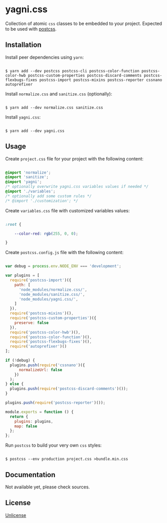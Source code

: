 # yagni.css

Collection of atomic `css` classes to be embedded to your project. Expected to
be used with [postcss][postcss].


## Installation

Install peer dependencies using `yarn`:

```shell

$ yarn add --dev postcss postcss-cli postcss-color-function postcss-color-hwb postcss-custom-properties postcss-discard-comments postcss-flexbugs-fixes postcss-import postcss-mixins postcss-reporter cssnano autoprefixer

```

Install `normalize.css` and `sanitize.css` (optionally):

```shell

$ yarn add --dev normalize.css sanitize.css

```

Install `yagni.css`:

```shell

$ yarn add --dev yagni.css

```


## Usage

Create `project.css` file for your project with the following content:

```css

@import 'normalize';
@import 'sanitize';
@import 'yagni';
/* optionally overwrite yagni.css variables values if needed */
@import './variables';
/* optionally add some custom rules */
/* @import './customization'; */

```

Create `variables.css` file with customized variables values:

```css

:root {

    --color-red: rgb(255, 0, 0);

}

```

Create `postcss.config.js` file with the following content:

```js

var debug = process.env.NODE_ENV === 'development';

var plugins = [
  require('postcss-import')({
    path: [
      'node_modules/normalize.css/',
      'node_modules/sanitize.css/',
      'node_modules/yagni.css/',
    ]
  }),
  require('postcss-mixins')(),
  require('postcss-custom-properties')({
    preserve: false
  }),
  require('postcss-color-hwb')(),
  require('postcss-color-function')(),
  require('postcss-flexbugs-fixes')(),
  require('autoprefixer')()
];

if (!debug) {
  plugins.push(require('cssnano')({
      normalizeUrl: false
    })
  );
} else {
  plugins.push(require('postcss-discard-comments')());
}

plugins.push(require('postcss-reporter')());

module.exports = function () {
  return {
    plugins: plugins,
    map: false
  };
};

```

Run `postcss` to build your very own `css` styles:

```shell

$ postcss --env production project.css >bundle.min.css

```


## Documentation

Not available yet, please check sources.


## License

[Unlicense][unlicense]


[postcss]: https://postcss.org
[unlicense]: http://unlicense.org
